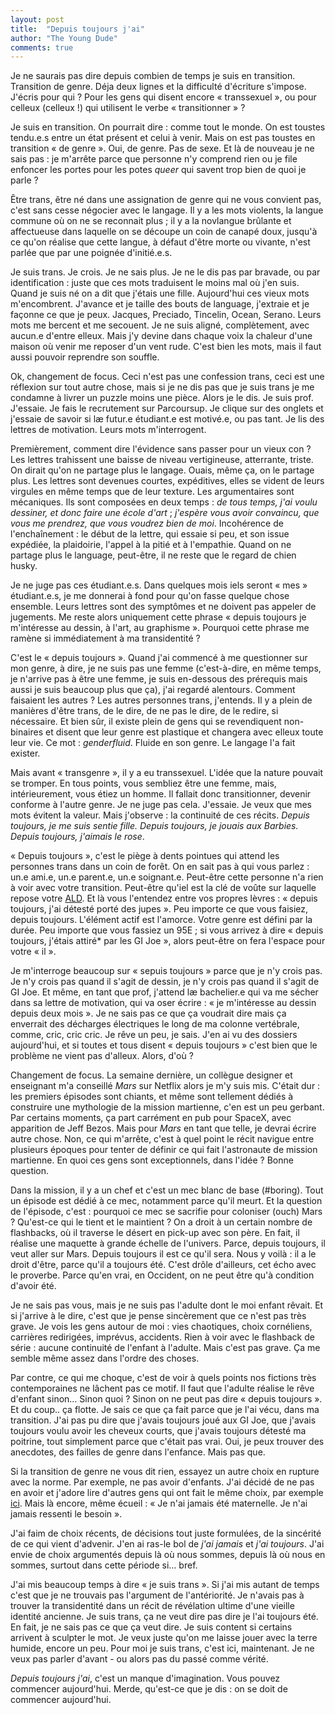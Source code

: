 ```yaml
---
layout: post
title:  "Depuis toujours j'ai"
author: "The Young Dude"
comments: true
---
```


Je ne saurais pas dire depuis combien de temps je suis en transition. Transition de genre. Déja deux lignes et la difficulté d'écriture s'impose. J'écris pour qui ? Pour les gens qui disent encore &laquo;&nbsp;transsexuel&nbsp;&raquo;, ou pour celleux (celleux !) qui utilisent le verbe &laquo;&nbsp;transitionner&nbsp;&raquo; ?

Je suis en transition. On pourrait dire : comme tout le monde. On est toustes tendu.e.s entre un état présent et celui à venir. Mais on est pas toustes en transition &laquo;&nbsp;de genre&nbsp;&raquo;. Oui, de genre. Pas de sexe. Et là de nouveau je ne sais pas : je m'arrête parce que personne n'y comprend rien ou je file enfoncer les portes pour les potes *queer* qui savent trop bien de quoi je parle ? 

Être trans, être né dans une assignation de genre qui ne vous convient pas, c'est sans cesse négocier avec le langage. Il y a les mots violents, la langue commune où on ne se reconnait plus ; il y a la novlangue brûlante et affectueuse dans laquelle on se découpe un coin de canapé doux, jusqu'à ce qu'on réalise que cette langue, à défaut d'être morte ou vivante, n'est parlée que par une poignée d'initié.e.s.

Je suis trans. Je crois. Je ne sais plus. Je ne le dis pas par bravade, ou par identification : juste que ces mots traduisent le moins mal où j'en suis. Quand je suis né on a dit que j'étais une fille. Aujourd'hui ces vieux mots m'encombrent. J'avance et je taille des bouts de language, j'extraie et je façonne ce que je peux. Jacques, Preciado, Tincelin, Ocean, Serano. Leurs mots me bercent et me secouent. Je ne suis aligné, complètement, avec aucun.e d'entre elleux. Mais j'y devine dans chaque voix la chaleur d'une maison où venir me reposer d'un vent rude. C'est bien les mots, mais il faut aussi pouvoir reprendre son souffle.

Ok, changement de focus. Ceci n'est pas une confession trans, ceci est une réflexion sur tout autre chose, mais si je ne dis pas que je suis trans je me condamne à livrer un puzzle moins une pièce. Alors je le dis.
Je suis prof. J'essaie. Je fais le recrutement sur Parcoursup. Je clique sur des onglets et j'essaie de savoir si læ futur.e étudiant.e est motivé.e, ou pas tant. Je lis des lettres de motivation. Leurs mots m'interrogent.

Premièrement, comment dire l'évidence sans passer pour un vieux con ? Les lettres trahissent une baisse de niveau vertigineuse, atterrante, triste. On dirait qu'on ne partage plus le langage. Ouais, même ça, on le partage plus. Les lettres sont devenues courtes, expéditives, elles se vident de leurs virgules en même temps que de leur texture. Les argumentaires sont mécaniques. Ils sont composées en deux temps : *de tous temps, j'ai voulu dessiner, et donc faire une école d'art* ; *j'espère vous avoir convaincu, que vous me prendrez, que vous voudrez  bien de moi*. 
Incohérence de l'enchaînement : le début de la lettre, qui essaie si peu, et son issue expédiée, la plaidoirie, l'appel à la pitié et à l'empathie. Quand on ne partage plus le language, peut-être, il ne reste que le regard de chien husky.

Je ne juge pas ces étudiant.e.s. Dans quelques mois iels seront &laquo;&nbsp;mes&nbsp;&raquo; étudiant.e.s, je me donnerai à fond pour qu'on fasse quelque chose ensemble. Leurs lettres sont des symptômes et ne doivent pas appeler de jugements. Me reste alors uniquement cette phrase &laquo;&nbsp;depuis toujours je m'intéresse au dessin, à l'art, au graphisme&nbsp;&raquo;. Pourquoi cette phrase me ramène si immédiatement à ma transidentité ? 

C'est le &laquo;&nbsp;depuis toujours&nbsp;&raquo;. Quand j'ai commencé à me questionner sur mon genre, à dire, je ne suis pas une femme (c'est-à-dire, en même temps, je n'arrive pas à être une femme, je suis en-dessous des prérequis mais aussi je suis beaucoup plus que ça), j'ai regardé alentours. Comment faisaient les autres ? Les autres personnes trans, j'entends. Il y a plein de manières d'être trans, de le dire, de ne pas le dire, de le redire, si nécessaire. Et bien sûr, il existe plein de gens qui se revendiquent non-binaires et disent que leur genre est plastique et changera avec elleux toute leur vie. Ce mot : *genderfluid*. Fluide en son genre. Le langage l'a fait exister. 

Mais avant &laquo;&nbsp;transgenre&nbsp;&raquo;, il y a eu transsexuel. L'idée que la nature pouvait se tromper. En tous points, vous sembliez être une femme, mais, intérieurement, vous étiez un homme. Il fallait donc transitionner, devenir conforme à l'autre genre. Je ne juge pas cela.  J'essaie. Je veux que mes mots évitent la valeur. Mais j'observe : la continuité de ces récits. *Depuis toujours, je me suis sentie fille. Depuis toujours, je jouais aux Barbies. Depuis toujours, j'aimais le rose*.

&laquo;&nbsp;Depuis toujours&nbsp;&raquo;, c'est le piège à dents pointues qui attend les personnes trans dans un coin de forêt. On en sait pas à qui vous parlez : un.e ami.e, un.e parent.e, un.e soignant.e. Peut-être cette personne n'a rien à voir avec votre transition. Peut-être qu'iel est la clé de voûte sur laquelle repose votre [ALD](https://transposées.eu/parcours:documents:ald). Et là vous l'entendez entre vos propres lèvres : &laquo;&nbsp;depuis toujours, j'ai détesté porté des jupes&nbsp;&raquo;. Peu importe ce que vous faisiez, depuis toujours. L'élément actif est l'amorce. Votre genre est défini par la durée. Peu importe que vous fassiez un 95E ; si vous arrivez à dire &laquo;&nbsp;depuis toujours, j'étais attiré* par les GI Joe&nbsp;&raquo;, alors peut-être on fera l'espace pour votre &laquo;&nbsp;il&nbsp;&raquo;.

Je m'interroge beaucoup sur &laquo;&nbsp;sepuis toujours&nbsp;&raquo; parce que je n'y crois pas. Je n'y crois pas quand il s'agit de dessin, je n'y crois pas quand il s'agit de GI Joe. Et même, en tant que prof, j'attend læ bachelier.e qui va me sécher dans sa lettre de motivation, qui va oser écrire : &laquo;&nbsp;je m'intéresse au dessin depuis deux mois&nbsp;&raquo;. Je ne sais pas ce que ça voudrait dire mais ça enverrait des décharges électriques le long de ma colonne vertébrale, comme, cric, cric cric. Je rêve un peu, je sais. J'en ai vu des dossiers aujourd'hui, et si toutes et tous disent &laquo;&nbsp;depuis toujours&nbsp;&raquo; c'est bien que le problème ne vient pas d'alleux. Alors, d'où ?

Changement de focus. La semaine dernière, un collègue designer et enseignant m'a conseillé *Mars* sur Netflix alors je m'y suis mis. C'était dur : les premiers épisodes sont chiants, et même sont tellement dédiés à construire une mythologie de la mission martienne, c'en est un peu gerbant. Par certains moments, ça part carrément en pub pour SpaceX, avec apparition de Jeff Bezos. Mais pour *Mars* en tant que telle, je devrai écrire autre chose. Non, ce qui m'arrête, c'est à quel point le récit navigue entre plusieurs époques pour tenter de définir ce qui fait l'astronaute de mission martienne. En quoi ces gens sont exceptionnels, dans l'idée ? Bonne question.

Dans la mission, il y a un chef et c'est un mec blanc de base (#boring). Tout un épisode est dédié à ce mec, notamment parce qu'il meurt. Et la question de l'épisode, c'est : pourquoi ce mec se sacrifie pour coloniser (ouch) Mars ? Qu'est-ce qui le tient et le maintient ? On a droit à un certain nombre de flashbacks, où il traverse le désert en pick-up avec son père. En fait, il réalise une maquette à grande échelle de l'univers. Parce, depuis toujours, il veut aller sur Mars. Depuis toujours il est ce qu'il sera. Nous y voilà : il a le droit d'être, parce qu'il a toujours été. C'est drôle d'ailleurs, cet écho avec le proverbe. Parce qu'en vrai, en Occident, on ne peut être qu'à condition d'avoir été.

Je ne sais pas vous, mais je ne suis pas l'adulte dont le moi enfant rêvait. Et si j'arrive à le dire, c'est que je pense sincèrement que ce n'est pas très grave. Je vois les gens autour de moi : vies chaotiques, choix cornéliens, carrières redirigées, imprévus, accidents. Rien à voir avec le flashback de série : aucune continuité de l'enfant à l'adulte. Mais c'est pas grave. Ça me semble même assez dans l'ordre des choses.

Par contre, ce qui me choque, c'est de voir à quels points nos fictions très contemporaines ne lâchent pas ce motif. Il faut que l'adulte réalise le rêve d'enfant sinon… Sinon quoi ? Sinon on ne peut pas dire &laquo;&nbsp;depuis toujours&nbsp;&raquo;. Et du coup.. ça flotte. Je sais ce que ça fait parce que je l'ai vécu, dans ma transition. J'ai pas pu dire que j'avais toujours joué aux GI Joe, que j'avais toujours voulu avoir les cheveux courts, que j'avais toujours détesté ma poitrine, tout simplement parce que c'était pas vrai. Oui, je peux trouver des anecdotes, des failles de genre dans l'enfance. Mais pas que.

Si la transition de genre ne vous dit rien, essayez un autre choix en rupture avec la norme. Par exemple, ne pas avoir d'enfants. J'ai décidé de ne pas en avoir et j'adore lire d'autres gens qui ont fait le même choix, par exemple [ici](https://cupofjo.com/2018/12/childless-by-choice/). Mais là encore, même écueil : &laquo;&nbsp;Je n'ai jamais été maternelle. Je n'ai jamais ressenti le besoin&nbsp;&raquo;. 

J'ai faim de choix récents, de décisions tout juste formulées, de la sincérité de ce qui vient d'advenir. J'en ai ras-le bol de *j'ai jamais* et *j'ai toujours*.
J'ai envie de choix argumentés depuis là où nous sommes, depuis là où nous en sommes, surtout dans cette période si… bref.

J'ai mis beaucoup temps à dire &laquo;&nbsp;je suis trans&nbsp;&raquo;. Si j'ai mis autant de temps c'est que je ne trouvais pas l'argument de l'antériorité. Je n'avais pas à trouver la transidentité dans un récit de révélation ultime d'une vieille identité ancienne. Je suis trans, ça ne veut dire pas dire je l'ai toujours été. En fait, je ne sais pas ce que ça veut dire. Je suis content si certains arrivent à sculpter le mot. Je veux juste qu'on me laisse jouer avec la terre humide, encore un peu. Pour moi je suis trans, c'est ici, maintenant. Je ne veux pas parler d'avant - ou alors pas du passé comme vérité.

*Depuis toujours j'ai*, c'est un manque d'imagination. Vous pouvez commencer aujourd'hui. Merde, qu'est-ce que je dis : on se doit de commencer aujourd'hui. 



